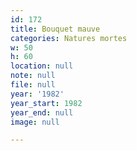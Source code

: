 ```yaml
---
id: 172
title: Bouquet mauve
categories: Natures mortes
w: 50
h: 60
location: null
note: null
file: null
year: '1982'
year_start: 1982
year_end: null
image: null

---
```

